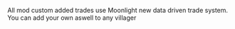 All mod custom added trades use Moonlight new data driven trade system. You can add your own aswell to any villager